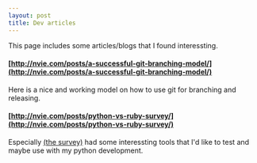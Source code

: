 ```yaml
---
layout: post
title: Dev articles
---
```


This page includes some articles/blogs that I found interessting.

#### [http://nvie.com/posts/a-successful-git-branching-model/](http://nvie.com/posts/a-successful-git-branching-model/)
Here is a nice and working model on how to use git for branching and releasing.

#### [http://nvie.com/posts/python-vs-ruby-survey/](http://nvie.com/posts/python-vs-ruby-survey/)
Especially [(the survey)](http://goo.gl/j0blw) had some interessting tools
that I'd like to test and maybe use with my python development.

